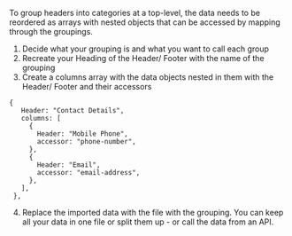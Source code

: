 To group headers into categories at a top-level, the data needs to be reordered as arrays with nested objects that can be accessed by mapping through the groupings.

1. Decide what your grouping is and what you want to call each group
2. Recreate your Heading of the Header/ Footer with the name of the grouping
3. Create a columns array with the data objects nested in them with the Header/ Footer and their accessors

```
{
   Header: "Contact Details",
   columns: [
     {
       Header: "Mobile Phone",
       accessor: "phone-number",
     },
     {
       Header: "Email",
       accessor: "email-address",
     },
   ],
 },
```

4. Replace the imported data with the file with the grouping. You can keep all your data in one file or split them up - or call the data from an API.
